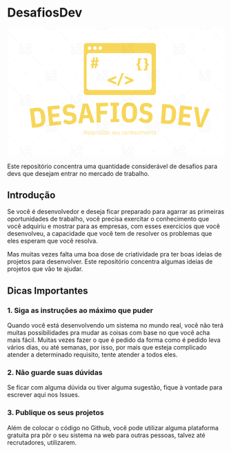 # DesafiosDev

![alt text](./logo.png)

Este repositório concentra uma quantidade considerável de desafios para devs que desejam entrar no mercado de trabalho.

## Introdução
Se você é desenvolvedor e deseja ficar preparado para agarrar as primeiras oportunidades de trabalho, você precisa exercitar o conhecimento que você adquiriu e mostrar para as empresas, com esses exercícios que você desenvolveu, a capacidade que você tem de resolver os problemas que eles esperam que você resolva.

Mas muitas vezes falta uma boa dose de criatividade pra ter boas ideias de projetos para desenvolver. Este repositório concentra algumas ideias de projetos que vão te ajudar.

## Dicas Importantes

### 1. Siga as instruções ao máximo que puder

Quando você está desenvolvendo um sistema no mundo real, você não terá muitas possibilidades pra mudar as coisas com base no que você acha mais fácil. Muitas vezes fazer o que é pedido da forma como é pedido leva vários dias, ou até semanas, por isso, por mais que esteja complicado atender a determinado requisito, tente atender a todos eles.

### 2. Não guarde suas dúvidas

Se ficar com alguma dúvida ou tiver alguma sugestão, fique à vontade para escrever aqui nos Issues.

### 3. Publique os seus projetos

Além de colocar o código no Github, você pode utilizar alguma plataforma gratuita pra pôr o seu sistema na web para outras pessoas, talvez até recrutadores, utilizarem.
